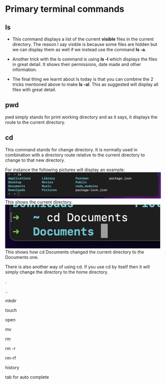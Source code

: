 # Primary terminal commands

## ls

- This command displays a list of the current **visible** files in the current directory. The reason I say visible is because some files are hidden but we can display them as well if we instead use the command **ls -a**.

- Another trick with the ls command is using **ls -l** which displays the files in great detail. It shows their permissions, date made and other information. 

- The final thing we learnt about ls today is that you can combine the 2 tricks mentioned above to make **ls -al**. This as suggested will display all files with great detail.

## pwd

pwd simply stands for print working directory and as it says, it displays the route to the current directory.

## cd

This command stands for change directory. It is normally used in combination with a directory route relative to the current directory to change to that new directory.

For instance the following pictures will display an example:
![ls picture](ls.png)
This shows the current directory.
![cd picture](cd.png)
This shows how cd Documents changed the current directory to the Documents one.

There is also another way of using cd. If you use cd by itself then it will simply change the directory to the home directory.

.

..

mkdir

touch

open

mv

rm

rm -r

rm-rf

history

tab for auto complete